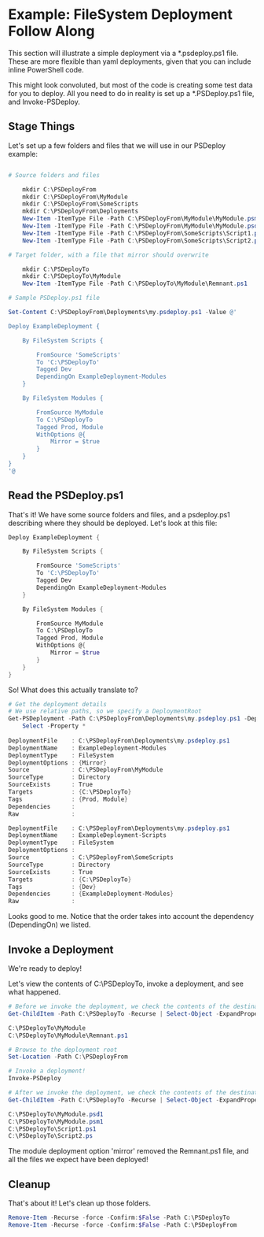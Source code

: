 # Example: FileSystem Deployment Follow Along
This section will illustrate a simple deployment via a *.psdeploy.ps1 file.
These are more flexible than yaml deployments, given that you can include inline PowerShell code.

This might look convoluted, but most of the code is creating some test data for you to deploy.
All you need to do in reality is set up a *.PSDeploy.ps1 file, and Invoke-PSDeploy.

## Stage Things

Let's set up a few folders and files that we will use in our PSDeploy example:

```powershell

# Source folders and files

    mkdir C:\PSDeployFrom
    mkdir C:\PSDeployFrom\MyModule
    mkdir C:\PSDeployFrom\SomeScripts
    mkdir C:\PSDeployFrom\Deployments
    New-Item -ItemType File -Path C:\PSDeployFrom\MyModule\MyModule.psm1
    New-Item -ItemType File -Path C:\PSDeployFrom\MyModule\MyModule.psd1
    New-Item -ItemType File -Path C:\PSDeployFrom\SomeScripts\Script1.ps1
    New-Item -ItemType File -Path C:\PSDeployFrom\SomeScripts\Script2.ps1

# Target folder, with a file that mirror should overwrite

    mkdir C:\PSDeployTo
    mkdir C:\PSDeployTo\MyModule
    New-Item -ItemType File -Path C:\PSDeployTo\MyModule\Remnant.ps1

# Sample PSDeploy.ps1 file

Set-Content C:\PSDeployFrom\Deployments\my.psdeploy.ps1 -Value @'

Deploy ExampleDeployment {

    By FileSystem Scripts {

        FromSource 'SomeScripts'
        To 'C:\PSDeployTo'
        Tagged Dev
        DependingOn ExampleDeployment-Modules
    }

    By FileSystem Modules {

        FromSource MyModule
        To C:\PSDeployTo
        Tagged Prod, Module
        WithOptions @{
            Mirror = $true
        }
    }
}
'@
```

## Read the PSDeploy.ps1

That's it! We have some source folders and files, and a psdeploy.ps1 describing where they should be deployed.
Let's look at this file:

```powershell
Deploy ExampleDeployment {

    By FileSystem Scripts {

        FromSource 'SomeScripts'
        To 'C:\PSDeployTo'
        Tagged Dev
        DependingOn ExampleDeployment-Modules
    }

    By FileSystem Modules {

        FromSource MyModule
        To C:\PSDeployTo
        Tagged Prod, Module
        WithOptions @{
            Mirror = $true
        }
    }
}
```

So! What does this actually translate to?

```powershell
# Get the deployment details
# We use relative paths, so we specify a DeploymentRoot
Get-PSDeployment -Path C:\PSDeployFrom\Deployments\my.psdeploy.ps1 -DeploymentRoot C:\PSDeployFrom |
    Select -Property *
    
DeploymentFile    : C:\PSDeployFrom\Deployments\my.psdeploy.ps1
DeploymentName    : ExampleDeployment-Modules
DeploymentType    : FileSystem
DeploymentOptions : {Mirror}
Source            : C:\PSDeployFrom\MyModule
SourceType        : Directory
SourceExists      : True
Targets           : {C:\PSDeployTo}
Tags              : {Prod, Module}
Dependencies      :
Raw               :

DeploymentFile    : C:\PSDeployFrom\Deployments\my.psdeploy.ps1
DeploymentName    : ExampleDeployment-Scripts
DeploymentType    : FileSystem
DeploymentOptions :
Source            : C:\PSDeployFrom\SomeScripts
SourceType        : Directory
SourceExists      : True
Targets           : {C:\PSDeployTo}
Tags              : {Dev}
Dependencies      : {ExampleDeployment-Modules}
Raw               :
```

Looks good to me.
Notice that the order takes into account the dependency (DependingOn) we listed.

## Invoke a Deployment

We're ready to deploy!

Let's view the contents of C:\PSDeployTo, invoke a deployment, and see what happened.

```powershell
# Before we invoke the deployment, we check the contents of the destination.
Get-ChildItem -Path C:\PSDeployTo -Recurse | Select-Object -ExpandProperty FullName

C:\PSDeployTo\MyModule
C:\PSDeployTo\MyModule\Remnant.ps1

# Browse to the deployment root
Set-Location -Path C:\PSDeployFrom

# Invoke a deployment!
Invoke-PSDeploy

# After we invoke the deployment, we check the contents of the destination for comparison.
Get-ChildItem -Path C:\PSDeployTo -Recurse | Select-Object -ExpandProperty FullName

C:\PSDeployTo\MyModule.psd1
C:\PSDeployTo\MyModule.psm1
C:\PSDeployTo\Script1.ps1
C:\PSDeployTo\Script2.ps
```

The module deployment option 'mirror' removed the Remnant.ps1 file, and all the files we expect have been deployed!

## Cleanup

That's about it! Let's clean up those folders.

```powershell
Remove-Item -Recurse -force -Confirm:$False -Path C:\PSDeployTo
Remove-Item -Recurse -force -Confirm:$False -Path C:\PSDeployFrom
```